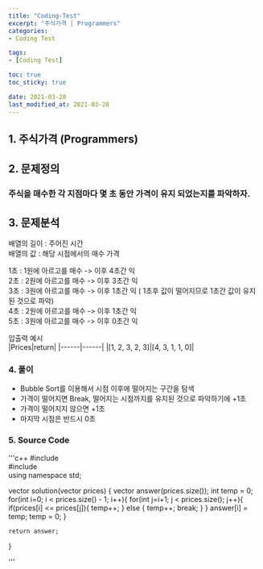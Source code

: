 ```yaml
---
title: "Coding-Test"  
excerpt: "주식가격 | Programmers"  
categories:  
- Coding Test

tags:
- [Coding Test]

toc: true  
toc_sticky: true  

date: 2021-03-28  
last_modified_at: 2021-03-28  
---
```


## 1. 주식가격 (Programmers)  
## 2. 문제정의
### 주식을 매수한 각 지점마다 몇 초 동안 가격이 유지 되었는지를 파악하자.
## 3. 문제분석
배열의 길이 : 주어진 시간  
배열의 값 : 해당 시점에서의 매수 가격

1초 : 1원에 아르고를 매수 -> 이후 4초간 익  
2초 : 2원에 아르고를 매수 -> 이후 3초간 익  
3초 : 3원에 아르고를 매수 -> 이후 1초간 익 ( 1초후 값이 떨어지므로 1초간 값이 유지된 것으로 파악)  
4초 : 2원에 아르고를 매수 -> 이후 1초간 익  
5초 : 3원에 아르고를 매수 -> 이후 0초간 익

입출력 예시  
|Prices|return|
|------|------|
|[1, 2, 3, 2, 3]|[4, 3, 1, 1, 0]|

### 4. 풀이

* Bubble Sort를 이용해서 시점 이후에 떨어지는 구간을 탐색
* 가격이 떨어지면 Break, 떨어지는 시점까지를 유지된 것으로 파악하기에 +1초
* 가격이 떨어지지 않으면 +1초
* 마지막 시점은 반드시 0초

### 5. Source Code
'''c++
#include <string>  
#include <vector>  
using namespace std;

vector<int> solution(vector<int> prices) {
    vector<int> answer(prices.size());
    int temp = 0;
    for(int i=0; i < prices.size() - 1; i++){
        for(int j=i+1; j < prices.size(); j++){
            if(prices[i] <= prices[j]){
                temp++;
            }
            else {
                temp++;
                break;
            }
        }
        answer[i] = temp;
        temp = 0;
    }
    
    return answer;
}

'''



